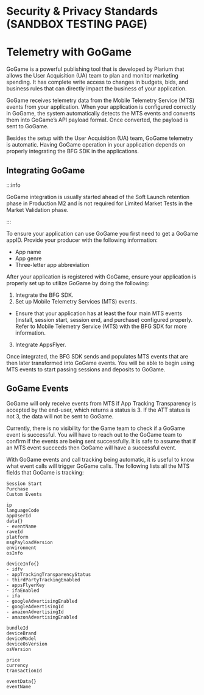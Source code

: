 # Security & Privacy Standards (SANDBOX TESTING PAGE)

# Telemetry with GoGame

GoGame is a powerful publishing tool that is developed by Plarium that allows the User Acquisition (UA) team to plan and monitor marketing spending. It has complete write access to changes in budgets, bids, and business rules that can directly impact the business of your application.

GoGame receives telemetry data from the Mobile Telemetry Service (MTS) events from your application. When your application is configured correctly in GoGame, the system automatically detects the MTS events and converts them into GoGame’s API payload format. Once converted, the payload is sent to GoGame.

Besides the setup with the User Acquisition (UA) team, GoGame telemetry is automatic. Having GoGame operation in your application depends on properly integrating the BFG SDK in the applications.

## Integrating GoGame 

:::info

GoGame integration is usually started ahead of the Soft Launch retention phase in Production M2 and is not required for Limited Market Tests in the Market Validation phase.

:::

To ensure your application can use GoGame you first need to get a GoGame appID. Provide your producer with the following information:

- App name
- App genre
- Three-letter app abbreviation

After your application is registered with GoGame, ensure your application is properly set up to utilize GoGame by doing the following:

1. Integrate the BFG SDK.
2. Set up Mobile Telemetry Services (MTS) events.
  - Ensure that your application has at least the four main MTS events (install, session start, session end, and purchase) configured properly. Refer to Mobile Telemetry Service (MTS) with the BFG SDK for more information.
3. Integrate AppsFlyer.

Once integrated, the BFG SDK sends and populates MTS events that are then later transformed into GoGame events. You will be able to begin using MTS events to start passing sessions and deposits to GoGame.

## GoGame Events 

GoGame will only receive events from MTS if App Tracking Transparency is accepted by the end-user, which returns a status is 3. If the ATT status is not 3, the data will not be sent to GoGame.

Currently, there is no visibility for the Game team to check if a GoGame event is successful. You will have to reach out to the GoGame team to confirm if the events are being sent successfully. It is safe to assume that if an MTS event succeeds then GoGame will have a successful event.

With GoGame events and call tracking being automatic, it is useful to know what event calls will trigger GoGame calls. The following lists all the MTS fields that GoGame is tracking:

```
Session Start
Purchase
Custom Events

ip
languageCode
appUserId
data{}
- eventName
raveId
platform
msgPayloadVersion
environment
osInfo

deviceInfo{}
- idfv
- appTrackingTransparencyStatus
- thirdPartyTrackingEnabled
- appsFlyerKey
- ifaEnabled
- ifa
- googleAdvertisingEnabled
- googleAdvertisingId
- amazonAdvertisingId
- amazonAdvertisingEnabled

bundleId
deviceBrand
deviceModel
deviceOsVersion
osVersion

price
currency
transactionId

eventData{}
eventName
```
 
